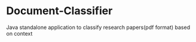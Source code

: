 Document-Classifier
===================

Java standalone application to classify research papers(pdf format) based on context
